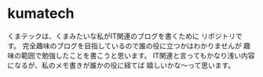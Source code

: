 # kumatech
くまテックは、くまみたいな私がIT関連のブログを書くために
リポジトリです。
完全趣味のブログを目指しているので誰の役に立つかはわかりませんが
趣味の範囲で勉強したことを書こうと思います。
IT関連と言ってもかなり浅い内容になるが、私のメモ書きが誰かの役に経てば
嬉しいかな〜って思います。
